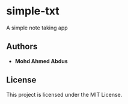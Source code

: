 # simple-txt

A simple note taking app

## Authors

- **Mohd Ahmed Abdus**

## License

This project is licensed under the MIT License.
